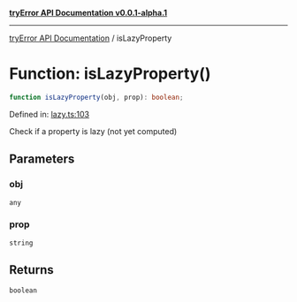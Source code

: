 [**tryError API Documentation v0.0.1-alpha.1**](../index.md)

---

[tryError API Documentation](../index.md) / isLazyProperty

# Function: isLazyProperty()

```ts
function isLazyProperty(obj, prop): boolean;
```

Defined in: [lazy.ts:103](https://github.com/oconnorjohnson/try-error/blob/e3ae0308069a4fba073f4543d527ad76373db795/src/lazy.ts#L103)

Check if a property is lazy (not yet computed)

## Parameters

### obj

`any`

### prop

`string`

## Returns

`boolean`
